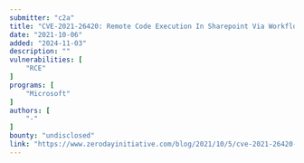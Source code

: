 ```yaml
---
submitter: "c2a"
title: "CVE-2021-26420: Remote Code Execution In Sharepoint Via Workflow Compilation"
date: "2021-10-06"
added: "2024-11-03"
description: ""
vulnerabilities: [
    "RCE"
]
programs: [
    "Microsoft"
]
authors: [
    "-"
]
bounty: "undisclosed"
link: "https://www.zerodayinitiative.com/blog/2021/10/5/cve-2021-26420-remote-code-execution-in-sharepoint-via-workflow-compilation"
---
```




